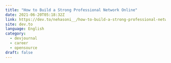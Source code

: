 ```yaml
---
title: "How to Build a Strong Professional Network Online"
date: 2021-06-20T05:18:32Z
link: https://dev.to/nehasoni__/how-to-build-a-strong-professional-network-online-b7k?utm_medium=RSS&utm_source=news.12bit.vn
site: dev.to
language: English
category:
  - devjournal
  - career
  - opensource
draft: false
---
```

